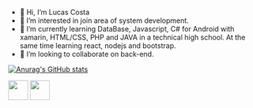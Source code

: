 - 👋 Hi, I’m Lucas Costa
- 👀 I’m interested in join area of system development.
- 🌱 I’m currently learning DataBase, Javascript, C# for Android with xamarin, HTML/CSS, PHP and JAVA in a technical high school. At the same time learning react, nodejs and bootstrap.
- 🚀 I’m looking to collaborate on back-end.

[![Anurag's GitHub stats](https://github-readme-stats.vercel.app/api?username=LucasCosta0011&theme=dark&show_icons=true)](https://github.com/LucasCosta0011/LucasCosta0011)

<div style="display: inline-block;">
  
  <img align="center" width="40" height="40" src="https://cdn.jsdelivr.net/gh/devicons/devicon/icons/html5/html5-original.svg">
  <img align="center" width="40" height="40" src="https://cdn.jsdelivr.net/gh/devicons/devicon/icons/css3/css3-original-wordmark.svghttps://cdn.jsdelivr.net/gh/devicons/devicon/icons/css3/css3-original.svg">
  
          
</div>
